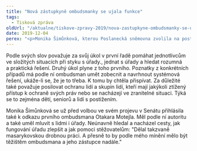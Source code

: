 ```yaml
---
title: "Nová zástupkyně ombudsmanky se ujala funkce"
tags:
  - Tisková zpráva
oldUrl: "/aktualne/tiskove-zpravy-2019/nova-zastupkyne-ombudsmanky-se-ujala-funkce"
date: 2019-12-04
perex: "<p>Monika Šimůnková, kterou Poslanecká sněmovna zvolila na post zástupkyně veřejné ochránkyně práv, dnes složila slib do rukou předsedy Poslanecké sněmovny a ujala se své funkce.</p>"
---
```


<!-- imported from the old website -->

<p>Podle svých slov považuje za svůj úkol v první řadě pomáhat jednotlivcům ve složitých situacích při styku s úřady., jednat s úřady a hledat rozumná a praktická řešení. Druhý úkol plyne z toho prvního. Poznatky z konkrétních případů má podle ní ombudsman umět zobecnit a navrhnout systémová řešení, ukáže-li se, že je to třeba. K tomu by chtěla přispívat. Za důležité také považuje posilovat ochranu lidí a skupin lidí, kteří mají jakýkoli ztížený přístup k ochraně svých práv nebo se nacházejí ve zranitelné situaci. Týká se to zejména dětí, seniorů a lidí s postižením.</p><p>Monika Šimůnková se už před volbou ve svém projevu v Senátu přihlásila také k odkazu prvního ombudsmana Otakara Motejla. Měl podle ní autoritu a také uměl mluvit s lidmi i úřady. Neúnavně hledal a nacházel cesty, jak fungování úřadu zlepšit a jak pomoci stěžovatelům: &quot;Dělal takzvaně masarykovskou drobnou práci. A přesně to by podle mého mínění mělo být těžištěm ombudsmana a jeho zástupce nadále.&quot;</p>

